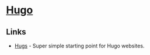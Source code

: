 # [Hugo](https://gohugo.io)
## Links
- [Hugs](https://github.com/bjango/Hugs) - Super simple starting point for Hugo websites.